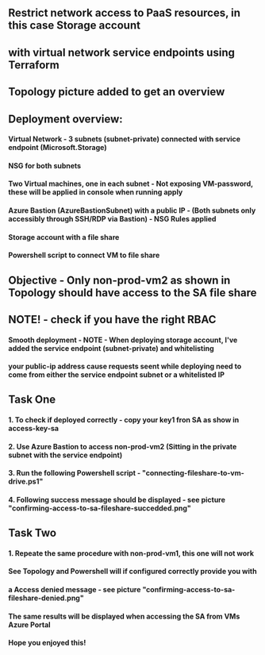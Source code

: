 ## Restrict network access to PaaS resources, in this case Storage account
## with virtual network service endpoints using Terraform

## Topology picture added to get an overview

## Deployment overview:
#### Virtual Network - 3 subnets (subnet-private) connected with service endpoint (Microsoft.Storage)
#### NSG for both subnets
#### Two Virtual machines, one in each subnet - Not exposing VM-password, these will be applied in console when running apply
#### Azure Bastion (AzureBastionSubnet) with a public IP - (Both subnets only accessibly through SSH/RDP via Bastion) - NSG Rules applied
#### Storage account with a file share
#### Powershell script to connect VM to file share

## Objective - Only non-prod-vm2 as shown in Topology should have access to the SA file share
## NOTE! - check if you have the right RBAC

#### Smooth deployment - NOTE - When deploying storage account, I've added the service endpoint (subnet-private) and whitelisting
#### your public-ip address cause requests seent while deploying need to come from either the service endpoint subnet or a whitelisted IP

## Task One
#### 1. To check if deployed correctly - copy your key1 fron SA as show in access-key-sa
#### 2. Use Azure Bastion to access non-prod-vm2 (Sitting in the private subnet with the service endpoint)
#### 3. Run the following Powershell script - "connecting-fileshare-to-vm-drive.ps1"
#### 4. Following success message should be displayed - see picture "confirming-access-to-sa-fileshare-succedded.png"

## Task Two
#### 1. Repeate the same procedure with non-prod-vm1, this one will not work
#### See Topology and Powershell will if configured correctly provide you with
#### a Access denied message - see picture "confirming-access-to-sa-fileshare-denied.png"

#### The same results will be displayed when accessing the SA from VMs Azure Portal
#### Hope you enjoyed this!